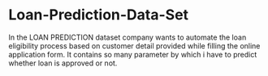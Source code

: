 # Loan-Prediction-Data-Set
In the LOAN PREDICTION dataset company wants to automate the loan eligibility process based on customer detail provided while filling the online application form. It contains so many parameter by which i have to predict whether loan is approved or not.
